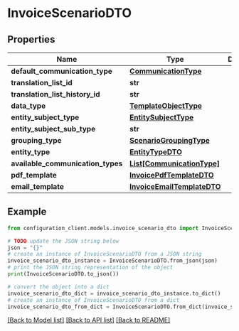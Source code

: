# InvoiceScenarioDTO


## Properties

Name | Type | Description | Notes
------------ | ------------- | ------------- | -------------
**default_communication_type** | [**CommunicationType**](CommunicationType.md) |  | [optional] 
**translation_list_id** | **str** |  | [optional] 
**translation_list_history_id** | **str** |  | [optional] 
**data_type** | [**TemplateObjectType**](TemplateObjectType.md) |  | [optional] 
**entity_subject_type** | [**EntitySubjectType**](EntitySubjectType.md) |  | [optional] 
**entity_subject_sub_type** | **str** |  | [optional] 
**grouping_type** | [**ScenarioGroupingType**](ScenarioGroupingType.md) |  | [optional] 
**entity_type** | [**EntityTypeDTO**](EntityTypeDTO.md) |  | [optional] 
**available_communication_types** | [**List[CommunicationType]**](CommunicationType.md) |  | [optional] 
**pdf_template** | [**InvoicePdfTemplateDTO**](InvoicePdfTemplateDTO.md) |  | [optional] 
**email_template** | [**InvoiceEmailTemplateDTO**](InvoiceEmailTemplateDTO.md) |  | [optional] 

## Example

```python
from configuration_client.models.invoice_scenario_dto import InvoiceScenarioDTO

# TODO update the JSON string below
json = "{}"
# create an instance of InvoiceScenarioDTO from a JSON string
invoice_scenario_dto_instance = InvoiceScenarioDTO.from_json(json)
# print the JSON string representation of the object
print(InvoiceScenarioDTO.to_json())

# convert the object into a dict
invoice_scenario_dto_dict = invoice_scenario_dto_instance.to_dict()
# create an instance of InvoiceScenarioDTO from a dict
invoice_scenario_dto_from_dict = InvoiceScenarioDTO.from_dict(invoice_scenario_dto_dict)
```
[[Back to Model list]](../README.md#documentation-for-models) [[Back to API list]](../README.md#documentation-for-api-endpoints) [[Back to README]](../README.md)


